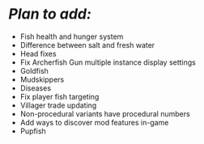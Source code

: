 # *Plan to add:*
- Fish health and hunger system
- Difference between salt and fresh water  
- Head fixes  
- Fix Archerfish Gun multiple instance display settings  
- Goldfish
- Mudskippers
- Diseases
- Fix player fish targeting
- Villager trade updating
- Non-procedural variants have procedural numbers
- Add ways to discover mod features in-game
- Pupfish